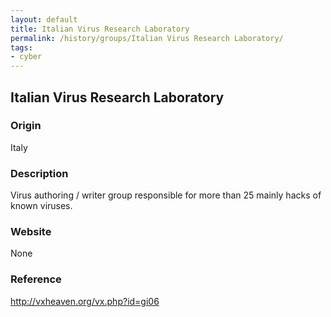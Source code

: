 ```yaml
---
layout: default
title: Italian Virus Research Laboratory
permalink: /history/groups/Italian Virus Research Laboratory/
tags:
- cyber
---
```


## Italian Virus Research Laboratory

### Origin
Italy

### Description
Virus authoring / writer group responsible for more than 25 mainly hacks of known viruses.

### Website
None

### Reference
http://vxheaven.org/vx.php?id=gi06
